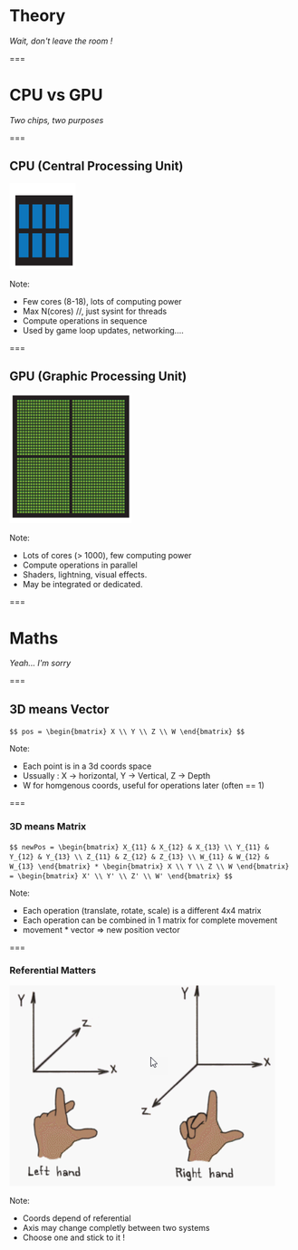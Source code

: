 # Theory

_Wait, don't leave the room !_

===

# CPU vs GPU

_Two chips, two purposes_

===

## CPU (Central Processing Unit)

![](./resources/images/cpu.png)

Note:
* Few cores (8-18), lots of computing power
* Max N(cores) //, just sysint for threads
* Compute operations in sequence
* Used by game loop updates, networking....

===

## GPU (Graphic Processing Unit)

![](./resources/images/gpu.png)

Note:
* Lots of cores (> 1000), few computing power
* Compute operations in parallel
* Shaders, lightning, visual effects. 
* May be integrated or dedicated.

===

# Maths

_Yeah... I'm sorry_

===

## 3D means Vector

`$$ pos = \begin{bmatrix} X \\ Y \\ Z \\ W \end{bmatrix} $$` 

Note:
* Each point is in a 3d coords space
* Ussually : X -> horizontal, Y -> Vertical, Z -> Depth
* W for homgenous coords, useful for operations later (often == 1)

===

### 3D means Matrix

`$$ newPos = \begin{bmatrix} X_{11} & X_{12} & X_{13} \\ Y_{11} & Y_{12} & Y_{13} \\ Z_{11} & Z_{12} & Z_{13} \\ W_{11} & W_{12} & W_{13} \end{bmatrix} * \begin{bmatrix} X \\ Y \\ Z \\ W \end{bmatrix} = \begin{bmatrix} X' \\ Y' \\ Z' \\ W' \end{bmatrix} $$`

Note:
* Each operation (translate, rotate, scale) is a different 4x4 matrix
* Each operation can be combined in 1 matrix for complete movement
* movement * vector => new position vector

===

### Referential Matters

![](./resources/images/left_hand_right_hand.png)

Note:
* Coords depend of referential
* Axis may change completly between two systems
* Choose one and stick to it !